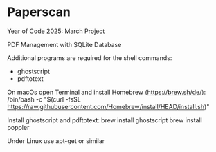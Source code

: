 # Paperscan
Year of Code 2025: March Project

PDF Management with SQLite Database

Additional programs are required for the shell commands:
- ghostscript
- pdftotext

On macOs open Terminal and install Homebrew (https://brew.sh/de/):
/bin/bash -c "$(curl -fsSL https://raw.githubusercontent.com/Homebrew/install/HEAD/install.sh)"

Install ghostscript and pdftotext:
brew install ghostscript
brew install poppler

Under Linux use apt-get or similar 
